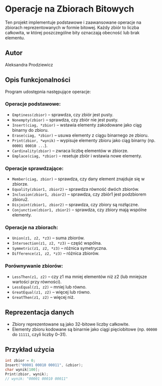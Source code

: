 # Operacje na Zbiorach Bitowych

Ten projekt implementuje podstawowe i zaawansowane operacje na zbiorach reprezentowanych w formie bitowej. Każdy zbiór to liczba całkowita, w której poszczególne bity oznaczają obecność lub brak elementu.

## Autor

Aleksandra Prodziewicz

## Opis funkcjonalności

Program udostępnia następujące operacje:

### Operacje podstawowe:
- `Emptiness(zbior)` – sprawdza, czy zbiór jest pusty.
- `Nonempty(zbior)` – sprawdza, czy zbiór nie jest pusty.
- `Insert(ciag, *zbior)` – wstawia elementy zakodowane jako ciąg binarny do zbioru.
- `Erase(ciag, *zbior)` – usuwa elementy z ciągu binarnego ze zbioru.
- `Print(zbior, *wynik)` – wypisuje elementy zbioru jako ciąg binarny (np. `00001 00010 ...`).
- `Cardinality(zbior)` – zwraca liczbę elementów w zbiorze.
- `Emplace(ciag, *zbior)` – resetuje zbiór i wstawia nowe elementy.

### Operacje sprawdzające:
- `Member(ciag, zbior)` – sprawdza, czy dany element znajduje się w zbiorze.
- `Equality(zbior1, zbior2)` – sprawdza równość dwóch zbiorów.
- `Inclusion(zbior1, zbior2)` – sprawdza, czy zbiór1 jest podzbiorem zbioru2.
- `Disjoint(zbior1, zbior2)` – sprawdza, czy zbiory są rozłączne.
- `Conjunctive(zbior1, zbior2)` – sprawdza, czy zbiory mają wspólne elementy.

### Operacje na zbiorach:
- `Union(z1, z2, *z3)` – suma zbiorów.
- `Intersection(z1, z2, *z3)` – część wspólna.
- `Symmetric(z1, z2, *z3)` – różnica symetryczna.
- `Difference(z1, z2, *z3)` – różnica zbiorów.

### Porównywanie zbiorów:
- `LessThen(z1, z2)` – czy z1 ma mniej elementów niż z2 (lub mniejsze wartości przy równości).
- `LessEqual(z1, z2)` – mniej lub równo.
- `GreatEqual(z1, z2)` – więcej lub równo.
- `GreatThen(z1, z2)` – więcej niż.

## Reprezentacja danych

- Zbiory reprezentowane są jako 32-bitowe liczby całkowite.
- Elementy zbioru kodowane są binarnie jako ciągi pięciobitowe (np. `00000` do `11111`, czyli liczby 0–31).

## Przykład użycia

```cpp
int zbior = 0;
Insert("00001 00010 00011", &zbior);
char wynik[100];
Print(zbior, wynik);
// wynik: "00001 00010 00011"
